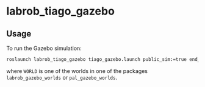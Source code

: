 # labrob_tiago_gazebo
## Usage
To run the Gazebo simulation:
```bash
roslaunch labrob_tiago_gazebo tiago_gazebo.launch public_sim:=true end_effector:=pal-gripper world:=WORLD
```
where `WORLD` is one of the worlds in one of the packages `labrob_gazebo_worlds`
or `pal_gazebo_worlds`.
